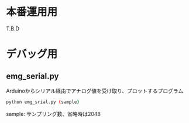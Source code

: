 # 本番運用用
T.B.D
# デバッグ用
## emg_serial.py
Arduinoからシリアル経由でアナログ値を受け取り、プロットするプログラム
```bash
python emg_srial.py (sample)
```
sample: サンプリング数、省略時は2048